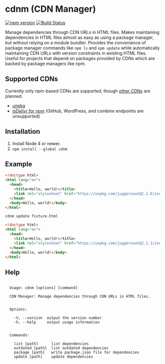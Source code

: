 # cdnm (CDN Manager)
[![npm version](https://badge.fury.io/js/cdnm.svg)](https://badge.fury.io/js/cdnm)
[![Build Status](https://travis-ci.org/nickmccurdy/cdnm.svg?branch=master)](https://travis-ci.org/nickmccurdy/cdnm)

Manage dependencies through CDN URLs in HTML files. Makes maintaining
dependencies in HTML files almost as easy as using a package manager, but
without relying on a module bundler. Provides the convenience of package manager
commands like `npm ls` and `npm update` while automatically maintaining CDN URLs
with version constraints in existing HTML files. Useful for projects that depend
on packages provided by CDNs which are backed by package managers like npm.

## Supported CDNs
Currently only npm-based CDNs are supported, though [other
CDNs](https://github.com/nickmccurdy/cdnm/issues/4) are planned.

- [unpkg](https://unpkg.com)
- [jsDelivr for npm](https://www.jsdelivr.com/) (GitHub, WordPress, and combine
  endpoints are unsupported)

## Installation
1. Install Node 4 or newer.
2. `npm install --global cdnm`

## Example
```html
<!doctype html>
<html lang="en">
  <head>
    <title>Hello, world!</title>
    <link rel="stylesheet" href="https://unpkg.com/juggernaut@2.1.0/index.js">
  </head>
  <body>Hello, world!</body>
</html>
```

```cdnm update fixture.html```

```html
<!doctype html>
<html lang="en">
  <head>
    <title>Hello, world!</title>
    <link rel="stylesheet" href="https://unpkg.com/juggernaut@2.1.1/index.js">
  </head>
  <body>Hello, world!</body>
</html>
```

## Help
```

  Usage: cdnm [options] [command]

  CDN Manager: Manage dependencies through CDN URLs in HTML files.


  Options:

    -V, --version  output the version number
    -h, --help     output usage information


  Commands:

    list [path]      list dependencies
    outdated [path]  list outdated dependencies
    package [path]   write package.json file for dependencies
    update [path]    update dependencies
```
